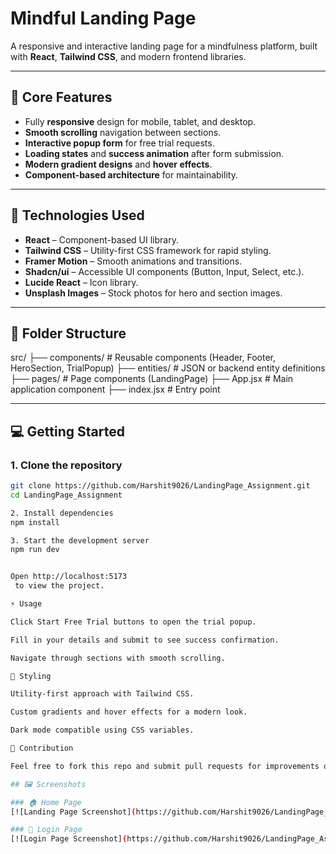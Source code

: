 # Mindful Landing Page

A responsive and interactive landing page for a mindfulness platform, built with **React**, **Tailwind CSS**, and modern frontend libraries.

---

## 🚀 Core Features

- Fully **responsive** design for mobile, tablet, and desktop.
- **Smooth scrolling** navigation between sections.
- **Interactive popup form** for free trial requests.
- **Loading states** and **success animation** after form submission.
- **Modern gradient designs** and **hover effects**.
- **Component-based architecture** for maintainability.

---

## 🎨 Technologies Used

- **React** – Component-based UI library.
- **Tailwind CSS** – Utility-first CSS framework for rapid styling.
- **Framer Motion** – Smooth animations and transitions.
- **Shadcn/ui** – Accessible UI components (Button, Input, Select, etc.).
- **Lucide React** – Icon library.
- **Unsplash Images** – Stock photos for hero and section images.

---

## 📁 Folder Structure

src/
├── components/ # Reusable components (Header, Footer, HeroSection, TrialPopup)
├── entities/ # JSON or backend entity definitions
├── pages/ # Page components (LandingPage)
├── App.jsx # Main application component
├── index.jsx # Entry point


---

## 💻 Getting Started

### 1. Clone the repository
```bash
git clone https://github.com/Harshit9026/LandingPage_Assignment.git
cd LandingPage_Assignment

2. Install dependencies
npm install

3. Start the development server
npm run dev


Open http://localhost:5173
 to view the project.

⚡ Usage

Click Start Free Trial buttons to open the trial popup.

Fill in your details and submit to see success confirmation.

Navigate through sections with smooth scrolling.

🎨 Styling

Utility-first approach with Tailwind CSS.

Custom gradients and hover effects for a modern look.

Dark mode compatible using CSS variables.

📩 Contribution

Feel free to fork this repo and submit pull requests for improvements or new features.

## 🖼️ Screenshots

### 🏠 Home Page
[![Landing Page Screenshot](https://github.com/Harshit9026/LandingPage_Assignment/raw/main/src/assets/LandingPage-1.png)](https://github.com/Harshit9026/LandingPage_Assignment/raw/main/src/assets/LandingPage-1.png)

### 💬 Login Page
[![Login Page Screenshot](https://github.com/Harshit9026/LandingPage_Assignment/raw/main/src/assets/LandingPage-2.png)](https://github.com/Harshit9026/LandingPage_Assignment/raw/main/src/assets/LandingPage-2.png)






